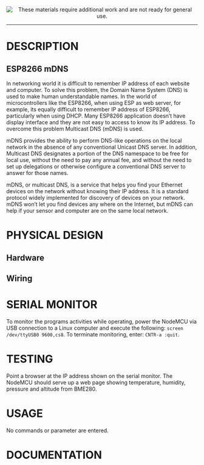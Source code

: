<!--
Maintainer:   jeffskinnerbox@yahoo.com / www.jeffskinnerbox.me
Version:      0.0.1
-->


<div align="center">
<img src="http://www.foxbyrd.com/wp-content/uploads/2018/02/file-4.jpg" title="These materials require additional work and are not ready for general use." align="center">
</div>


----


# DESCRIPTION

## ESP8266 mDNS
In networking world it is difficult to remember IP address of each website and computer.
To solve this problem, the Domain Name System (DNS) is used to make human understandable names.
In the world of microcontrollers like the ESP8266, when using ESP as web server, for example,
its equally difficult to remember IP address of ESP8266, particularly when using DHCP.
Many ESP8266 application doesn’t have display interface
and they are not easy to access to know its IP address.
To overcome this problem Multicast DNS (mDNS) is used.

mDNS provides the ability to perform DNS-like operations on the local network
in the absence of any conventional Unicast DNS server.
In addition, Multicast DNS designates a portion of the DNS namespace to be free for local use,
without the need to pay any annual fee,
and without the need to set up delegations or
otherwise configure a conventional DNS server to answer for those names.

mDNS, or multicast DNS, is a service that helps you find your Ethernet devices
on the network without knowing their IP address.
It is a standard protocol widely implemented for discovery of devices on your network.
mDNS won’t let you find devices any where on the Internet,
but mDNS can help if your sensor and computer are on the same local network.


# PHYSICAL DESIGN


## Hardware

## Wiring

# SERIAL MONITOR
To monitor the programs activities while operating, power the NodeMCU via
USB connection to a Linux computer and execute the following: `screen /dev/ttyUSB0 9600,cs8`.
To terminate monitoring, enter: `CNTR-a :quit`.

# TESTING
Point a browser at the IP address shown on the serial monitor.
The NodeMCU should serve up a web page showing temperature, humidity, pressure and altitude from BME280.

# USAGE
No commands or parameter are entered.

# DOCUMENTATION

